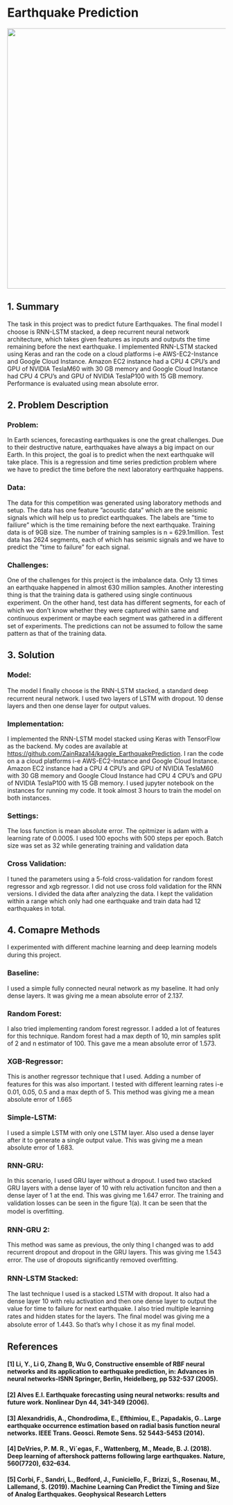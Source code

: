 # Earthquake Prediction 

<img src="https://wordpress.accuweather.com/wp-content/uploads/2018/11/ap-18334768129356.jpg" width="600">

## 1. Summary
The task in this project was to predict future Earthquakes. The ﬁnal model I choose is RNN-LSTM stacked, a deep recurrent neural network architecture, which takes given features as inputs and outputs the time remaining before the next earthquake. I implemented RNN-LSTM stacked using Keras and ran the code on a cloud platforms i-e AWS-EC2-Instance and Google Cloud Instance. Amazon EC2 instance had a CPU 4 CPU’s and GPU of NVIDIA TeslaM60 with 30 GB memory and Google Cloud Instance had CPU 4 CPU’s and GPU of NVIDIA TeslaP100 with 15 GB memory. Performance is evaluated using mean absolute error. 

## 2. Problem Description
### Problem:
In Earth sciences, forecasting earthquakes is one the great challenges. Due to their destructive nature, earthquakes have always a big impact on our Earth. In this project, the goal is to predict when the next earthquake will take place. This is a regression and time series prediction problem where we have to predict the time before the next laboratory earthquake happens.
### Data: 
The data for this competition was generated using laboratory methods and setup. The data has one feature ”acoustic data” which are the seismic signals which will help us to predict earthquakes. The labels are ”time to failiure” which is the time remaining before the next earthquake. Training data is of 9GB size. The number of training samples is n = 629.1million. Test data has 2624 segments, each of which has seismic signals and we have to predict the ”time to failure” for each signal.

### Challenges:
One of the challenges for this project is the imbalance data. Only 13 times an earthquake happened in almost 630 million samples. Another interesting thing is that the training data is gathered using single continuous experiment. On the other hand, test data has diﬀerent segments, for each of which we don’t know whether they were captured within same and continuous experiment or maybe each segment was gathered in a diﬀerent set of experiments. The predictions can not be assumed to follow the same pattern as that of the training data.

## 3. Solution
### Model:
The model I ﬁnally choose is the RNN-LSTM stacked, a standard deep recurrent neural network. I used two layers of LSTM with dropout. 10 dense layers and then one dense layer for output values.

### Implementation:
 I implemented the RNN-LSTM model stacked using Keras with TensorFlow as the backend. My codes are available at https://github.com/ZainRaza14/kaggle_EarthquakePrediction. I ran the code on a a cloud platforms i-e AWS-EC2-Instance and Google Cloud Instance. Amazon EC2 instance had a CPU 4 CPU’s and GPU of NVIDIA TeslaM60 with 30 GB memory and Google Cloud Instance had CPU 4 CPU’s and GPU of NVIDIA TeslaP100 with 15 GB memory. I used jupyter notebook on the instances for running my code. It took almost 3 hours to train the model on both instances.

### Settings:
The loss function is mean absolute error. The opitmizer is adam with a learning rate of 0.0005. I used 100 epochs with 500 steps per epoch. Batch size was set as 32 while generating training and validation data

### Cross Validation:
 I tuned the parameters using a 5-fold cross-validation for random forest regressor and xgb regressor. I did not use cross fold validation for the RNN versions. I divided the data after analyzing the data. I kept the validation within a range which only had one earthquake and train data had 12 earthquakes in total.

## 4. Comapre Methods
I experimented with diﬀerent machine learning and deep learning models during this project.

### Baseline:
I used a simple fully connected neural network as my baseline. It had only dense layers. It was giving me a mean absolute error of 2.137.

### Random Forest:
I also tried implementing random forest regressor. I added a lot of features for this technique. Random forest had a max depth of 10, min samples split of 2 and n estimator of 100. This gave me a mean absolute error of 1.573.

### XGB-Regressor:
 This is another regressor technique that I used. Adding a number of features for this was also important. I tested with diﬀerent learning rates i-e 0.01, 0.05, 0.5 and a max depth of 5. This method was giving me a mean absolute error of 1.665
 
 ### Simple-LSTM:
  I used a simple LSTM with only one LSTM layer. Also used a dense layer after it to generate a single output value. This was giving me a mean absolute error of 1.683.

### RNN-GRU:
 In this scenario, I used GRU layer without a dropout. I used two stacked GRU layers with a dense layer of 10 with relu activation funciton and then a dense layer of 1 at the end. This was giving me 1.647 error. The training and validation losses can be seen in the ﬁgure 1(a). It can be seen that the model is overﬁtting.

### RNN-GRU 2:
This method was same as previous, the only thing I changed was to add recurrent dropout and dropout in the GRU layers. This was giving me 1.543 error. The use of dropouts signiﬁcantly removed overﬁtting.

### RNN-LSTM Stacked:
The last technique I used is a stacked LSTM with dropout. It also had a dense layer 10 with relu activation and then one dense layer to output the value for time to failure for next earthquake. I also tried multiple learning rates and hidden states for the layers. The ﬁnal model was giving me a absolute error of 1.443. So that’s why I chose it as my ﬁnal model.

## References

#### [1] Li, Y., Li G, Zhang B, Wu G, Constructive ensemble of RBF neural networks and its application to earthquake prediction, in: Advances in neural networks-ISNN Springer, Berlin, Heidelberg, pp 532-537 (2005).
#### [2] Alves E.I. Earthquake forecasting using neural networks: results and future work. Nonlinear Dyn 44, 341-349 (2006).
#### [3] Alexandridis, A., Chondrodima, E., Efthimiou, E., Papadakis, G.. Large earthquake occurrence estimation based on radial basis function neural networks. IEEE Trans. Geosci. Remote Sens. 52 5443-5453 (2014).
#### [4] DeVries, P. M. R., Vi´egas, F., Wattenberg, M., Meade, B. J. (2018). Deep learning of aftershock patterns following large earthquakes. Nature, 560(7720), 632–634.
#### [5] Corbi, F., Sandri, L., Bedford, J., Funiciello, F., Brizzi, S., Rosenau, M., Lallemand, S. (2019). Machine Learning Can Predict the Timing and Size of Analog Earthquakes. Geophysical Research Letters




